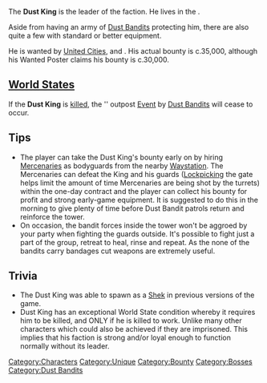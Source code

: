 The **Dust King** is the leader of the [](Dust_Bandits.md) faction. He lives in the [](Dust_King_Tower.md).

Aside from having an army of [Dust Bandits](Dust_Bandit.md "wikilink")
protecting him, there are also quite a few [](Dust_Boss.md) with standard or better equipment.

He is wanted by [United Cities](02%20-%20Projects%20&%20Wikis/Kenshi/Kenshi%20Wiki/Kenshi%20Wiki%20Template/United_Cities.md "wikilink"), [](02%20-%20Projects%20&%20Wikis/Kenshi/Kenshi%20Wiki/Kenshi%20Wiki%20Template/The_Holy_Nation.md) and [](02%20-%20Projects%20&%20Wikis/Kenshi/Kenshi%20Wiki/Kenshi%20Wiki%20Template/Shek_Kingdom.md). His actual bounty is c.35,000,
although his Wanted Poster claims his bounty is c.30,000.

## [World States](World_States.md "wikilink")

If the **Dust King** is <u>killed</u>, the '[](Bandit_Demands.md)' outpost [Event](Events.md "wikilink")
by [Dust Bandits](Dust_Bandits.md "wikilink") will cease to occur.

## Tips

- The player can take the Dust King's bounty early on by hiring
  [Mercenaries](Mercenary_Captain.md "wikilink") as bodyguards from the
  nearby [Waystation](Waystation_(Border_Zone).md "wikilink"). The
  Mercenaries can defeat the King and his guards
  ([Lockpicking](Lockpicking.md "wikilink") the gate helps limit the amount
  of time Mercenaries are being shot by the turrets) within the one-day
  contract and the player can collect his bounty for profit and strong
  early-game equipment. It is suggested to do this in the morning to
  give plenty of time before Dust Bandit patrols return and reinforce
  the tower.
- On occasion, the bandit forces inside the tower won't be aggroed by
  your party when fighting the guards outside. It's possible to fight
  just a part of the group, retreat to heal, rinse and repeat. As the
  none of the bandits carry bandages cut weapons are extremely useful.

## Trivia

- The Dust King was able to spawn as a [Shek](Shek.md "wikilink") in
  previous versions of the game.
- Dust King has an exceptional World State condition whereby it requires
  him to be killed, and ONLY if he is killed to work. Unlike many other
  characters which could also be achieved if they are imprisoned. This
  implies that his faction is strong and/or loyal enough to function
  normally without its leader.

[Category:Characters](Category:Characters "wikilink")
[Category:Unique](Category:Unique "wikilink")
[Category:Bounty](Category:Bounty "wikilink")
[Category:Bosses](Category:Bosses "wikilink") [Category:Dust
Bandits](Category:Dust_Bandits "wikilink")